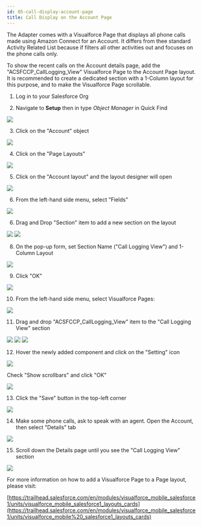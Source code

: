 ```yaml
---
id: 05-call-display-account-page
title: Call Display on the Account Page
---
```


The Adapter comes with a Visualforce Page that displays all phone calls
made using Amazon Connect for an Account. It differs from thee standard
Activity Related List because if filters all other activities out and
focuses on the phone calls only.

To show the recent calls on the Account details page, add the
"ACSFCCP_CallLogging_View" Visualforce Page to the Account Page layout.
It is recommended to create a dedicated section with a 1-Column layout
for this purpose, and to make the Visualforce Page scrollable.

1.  Log in to your Salesforce Org

2.  Navigate to **Setup** then in type *Object Manager* in Quick Find

<img src="/img/classic/image203.png" />

3.  Click on the "Account" object

<img src="/img/classic/image208.png" />

4.  Click on the "Page Layouts"

<img src="/img/classic/image209.png" />

5.  Click on the "Account layout" and the layout designer will open

<img src="/img/classic/image210.png" />

6.  From the left-hand side menu, select "Fields"

<img src="/img/classic/image211.png" />

6.  Drag and Drop "Section" item to add a new section on the layout

<img src="/img/classic/image212.png" />

<img src="/img/classic/image213.png" />

8.  On the pop-up form, set Section Name ("Call Logging View") and 1-Column Layout

<img src="/img/classic/image214.png" />

9.  Click "OK"

<img src="/img/classic/image215.png" />

10. From the left-hand side menu, select Visualforce Pages:

<img src="/img/classic/image216.png" />

11. Drag and drop "ACSFCCP_CallLogging_View" item to the "Call Logging View" section

<img src="/img/classic/image217.png" />

<img src="/img/classic/image218.png" />

<img src="/img/classic/image219.png" />

12. Hover the newly added component and click on the "Setting" icon

<img src="/img/classic/image220.png" />

Check "Show scrollbars" and click "OK"

<img src="/img/classic/image221.png" />

13. Click the "Save" button in the top-left corner

<img src="/img/classic/image222.png" />

14. Make some phone calls, ask to speak with an agent. Open the Account, then select "Details" tab

<img src="/img/classic/image223.png" />

15. Scroll down the Details page until you see the "Call Logging View" section

<img src="/img/classic/image224.png" />

For more information on how to add a Visualforce Page to a Page layout,
please visit:

[https://trailhead.salesforce.com/en/modules/visualforce_mobile_salesforce1/units/visualforce_mobile_salesforce1_layouts_cards](https://trailhead.salesforce.com/en/modules/visualforce_mobile_salesforce1/units/visualforce_mobile%20_salesforce1_layouts_cards)
